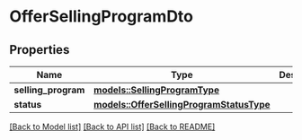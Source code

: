 # OfferSellingProgramDto

## Properties

Name | Type | Description | Notes
------------ | ------------- | ------------- | -------------
**selling_program** | [**models::SellingProgramType**](SellingProgramType.md) |  | 
**status** | [**models::OfferSellingProgramStatusType**](OfferSellingProgramStatusType.md) |  | 

[[Back to Model list]](../README.md#documentation-for-models) [[Back to API list]](../README.md#documentation-for-api-endpoints) [[Back to README]](../README.md)


